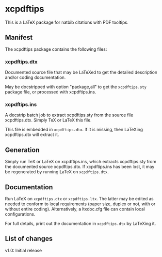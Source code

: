#  xcpdftips 

This is a LaTeX package for natbib citations with PDF tooltips.

## Manifest

The xcpdftips package contains the following files:

### xcpdftips.dtx
 
Documented source file that may be LaTeXed to get the 
detailed description and/or coding documentation.

May be docstripped with option "package,all" to get the 
`xcpdftips.sty` package file, or processed with xcpdftips.ins.  

### xcpdftips.ins  
 
A docstrip batch job to extract xcpdftips.sty
from the source file xcpdftips.dtx. 
Simply TeX or LaTeX this file.

This file is embedded in `xcpdftips.dtx`. If it is missing, 
then LaTeXing xcpdftips.dtx will extract it.
                  
## Generation

Simply run TeX or LaTeX on xcpdftips.ins, which extracts
xcpdftips.sty from the documented source xcpdftips.dtx. If 
xcpdftips.ins has been lost, it may be regenerated by 
running LaTeX on `xcpdftips.dtx`.

## Documentation   

Run LaTeX on `xcpdftips.dtx` or `xcpdftips.ltx`. The latter may be
edited as needed to conform to local requirements (paper
size, duplex or not, with or without entire coding).
Alternatively, a ltxdoc.cfg file can contain local
configurations.

For full details, print out the documentation in `xcpdftips.dtx` 
by LaTeXing it.

## List of changes

v1.0: Initial release
